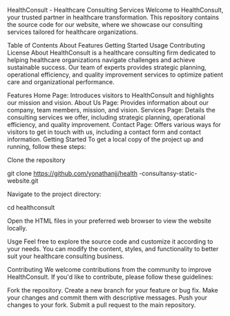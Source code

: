 HealthConsult - Healthcare Consulting Services
Welcome to HealthConsult, your trusted partner in healthcare transformation. This repository contains the source code for our website, where we showcase our consulting services tailored for healthcare organizations.

Table of Contents
About
Features
Getting Started
Usage
Contributing
License
About
HealthConsult is a healthcare consulting firm dedicated to helping healthcare organizations navigate challenges and achieve sustainable success. Our team of experts provides strategic planning, operational efficiency, and quality improvement services to optimize patient care and organizational performance.

Features
Home Page: Introduces visitors to HealthConsult and highlights our mission and vision.
About Us Page: Provides information about our company, team members, mission, and vision.
Services Page: Details the consulting services we offer, including strategic planning, operational efficiency, and quality improvement.
Contact Page: Offers various ways for visitors to get in touch with us, including a contact form and contact information.
Getting Started
To get a local copy of the project up and running, follow these steps:

Clone the repository

git clone https://github.com/yonathanjj/health
-consultansy-static-website.git

Navigate to the project directory:

cd healthconsult

Open the HTML files in your preferred web browser to view the website locally.

Usge 
Feel free to explore the source code and customize it according to your needs. You can modify the content, styles, and functionality to better suit your healthcare consulting business.

Contributing
We welcome contributions from the community to improve HealthConsult. If you'd like to contribute, please follow these guidelines:

Fork the repository.
Create a new branch for your feature or bug fix.
Make your changes and commit them with descriptive messages.
Push your changes to your fork.
Submit a pull request to the main repository.
